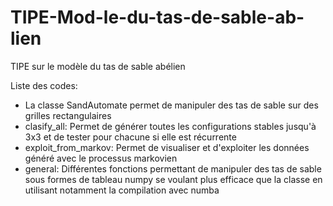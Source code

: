 # TIPE-Mod-le-du-tas-de-sable-ab-lien
TIPE sur le modèle du tas de sable abélien


Liste des codes:
- La classe SandAutomate permet de manipuler des tas de sable sur des grilles rectangulaires
- clasify_all: Permet de générer toutes les configurations stables jusqu'à 3x3 et de tester pour chacune si elle est récurrente
- exploit_from_markov: Permet de visualiser et d'exploiter les données généré avec le processus markovien
- general: Différentes fonctions permettant de manipuler des tas de sable sous formes de tableau numpy
se voulant plus efficace que la classe en utilisant notamment la compilation avec numba
